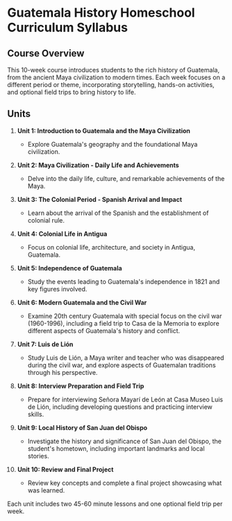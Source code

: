 # Guatemala History Homeschool Curriculum Syllabus

## Course Overview

This 10-week course introduces students to the rich history of Guatemala, from the ancient Maya civilization to modern times. Each week focuses on a different period or theme, incorporating storytelling, hands-on activities, and optional field trips to bring history to life.

## Units

1. **Unit 1: Introduction to Guatemala and the Maya Civilization**
   - Explore Guatemala's geography and the foundational Maya civilization.

2. **Unit 2: Maya Civilization - Daily Life and Achievements**
   - Delve into the daily life, culture, and remarkable achievements of the Maya.

3. **Unit 3: The Colonial Period - Spanish Arrival and Impact**
   - Learn about the arrival of the Spanish and the establishment of colonial rule.

4. **Unit 4: Colonial Life in Antigua**
   - Focus on colonial life, architecture, and society in Antigua, Guatemala.

5. **Unit 5: Independence of Guatemala**
   - Study the events leading to Guatemala's independence in 1821 and key figures involved.

6. **Unit 6: Modern Guatemala and the Civil War**
   - Examine 20th century Guatemala with special focus on the civil war (1960-1996), including a field trip to Casa de la Memoria to explore different aspects of Guatemala's history and conflict.

7. **Unit 7: Luis de Lión**
   - Study Luis de Lión, a Maya writer and teacher who was disappeared during the civil war, and explore aspects of Guatemalan traditions through his perspective.

8. **Unit 8: Interview Preparation and Field Trip**
   - Prepare for interviewing Señora Mayarí de León at Casa Museo Luis de Lión, including developing questions and practicing interview skills.

9. **Unit 9: Local History of San Juan del Obispo**
   - Investigate the history and significance of San Juan del Obispo, the student's hometown, including important landmarks and local stories.

10. **Unit 10: Review and Final Project**
    - Review key concepts and complete a final project showcasing what was learned.

Each unit includes two 45-60 minute lessons and one optional field trip per week.
